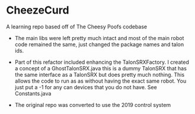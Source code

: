 # CheezeCurd
A learning repo based off of The Cheesy Poofs codebase

- The main libs were left pretty much intact and most of the main robot code remained the same, just changed the package names and talon ids.

- Part of this refactor included enhancing the TalonSRXFactory.  I created a concept of a GhostTalonSRX.java this is a dummy TalonSRX that has the same interface as a TalonSRX but does pretty much nothing.  This allows the code to run as as without having the exact same robot.  You just put a -1 for any can devices that you do not have.  See Constants.java

- The original repo was converted to use the 2019 control system
